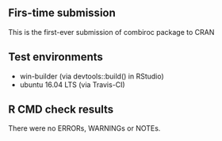 ## Firs-time submission
This is the first-ever submission of combiroc package to CRAN

## Test environments
* win-builder (via devtools::build() in RStudio)
* ubuntu 16.04 LTS (via Travis-CI)

## R CMD check results
There were no ERRORs, WARNINGs or NOTEs. 
